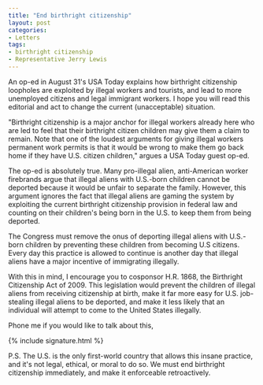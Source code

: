```yaml
---
title: "End birthright citizenship"
layout: post
categories:
- Letters
tags:
- birthright citizenship
- Representative Jerry Lewis
---
```


An op-ed in August 31's USA Today explains how birthright citizenship loopholes are exploited by illegal workers and tourists, and lead to more unemployed citizens and legal immigrant workers. I hope you will read this editorial and act to change the current (unacceptable) situation.

"Birthright citizenship is a major anchor for illegal workers already here who are led to feel that their birthright citizen children may give them a claim to remain. Note that one of the loudest arguments for giving illegal workers permanent work permits is that it would be wrong to make them go back home if they have U.S. citizen children," argues a USA Today guest op-ed.

The op-ed is absolutely true. Many pro-illegal alien, anti-American worker firebrands argue that illegal aliens with U.S.-born children cannot be deported because it would be unfair to separate the family. However, this argument ignores the fact that illegal aliens are gaming the system by exploiting the current birthright citizenship provision in federal law and counting on their children's being born in the U.S. to keep them from being deported.

The Congress must remove the onus of deporting illegal aliens with U.S.-born children by preventing these children from becoming U.S citizens. Every day this practice is allowed to continue is another day that illegal aliens have a major incentive of immigrating illegally.

With this in mind, I encourage you to cosponsor H.R. 1868, the Birthright Citizenship Act of 2009. This legislation would prevent the children of illegal aliens from receiving citizenship at birth, make it far more easy for U.S. job-stealing illegal aliens to be deported, and make it less likely that an individual will attempt to come to the United States illegally.

Phone me if you would like to talk about this,

{% include signature.html %}

P.S. The U.S. is the only first-world country that allows this insane practice, and it's not legal, ethical, or moral to do so. We must end birthright citizenship immediately, and make it enforceable retroactively.